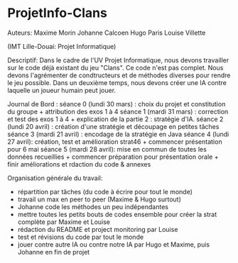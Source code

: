 # ProjetInfo-Clans

Auteurs:
Maxime Morin
Johanne Calcoen
Hugo Paris
Louise Villette

(IMT Lille-Douai: Projet Informatique)

Descriptif:
  Dans le cadre de l'UV Projet Informatique, nous devons travailler sur le code déjà existant du jeu "Clans". Ce code n'est pas complet. Nous devons l'agrémenter de condtructeurs et de méthodes diverses pour rendre le jeu possible.
  Dans un deuxième temps, nous devons créer une IA contre laquelle un joueur humain peut jouer.

Journal de Bord :
séance 0 (lundi 30 mars) : choix du projet et constitution du groupe + attribution des exos 1 à 4
séance 1 (mardi 31 mars) : correction et test des exos 1 à 4 + explication de la partie 2 : stratégie d'IA.
séance 2 (lundi 20 avril) : création d'une stratégie et découpage en petites tâches
séance 3 (mardi 21 avril) : encodage de la stratégie en Java
séance 4 (lundi 27 avril): création, test et amélioration strat46 + commencer présentation pour 6 mai
séance 5 (mardi 28 avril): mise en commun de toutes les données recueillies + commencer préparation pour présentation orale + finir améliorations et rdaction du code & annexes

Organisation générale du travail:
- répartition par tâches (du code à écrire pour tout le monde)
- travail un max en peer to peer (Maxime & Hugo surtout)
- Johanne code les méthodes un peu indépendantes
- mettre toutes les petits bouts de codes ensemble pour créer la strat complète par Maxime et Louise
- rédaction du README et project monitoring par Louise
- test et révisions du code par tout le monde
- jouer contre autre IA ou contre notre IA par Hugo et Maxime, puis Johanne en fin de projet

